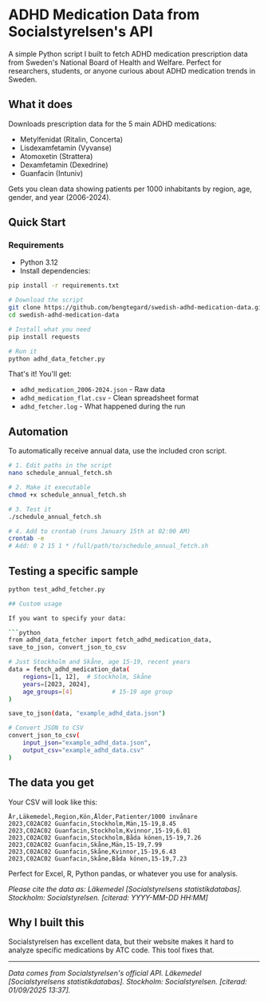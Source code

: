 # ADHD Medication Data from Socialstyrelsen's API

A simple Python script I built to fetch ADHD medication prescription data from Sweden's National Board of Health and Welfare. Perfect for researchers, students, or anyone curious about ADHD medication trends in Sweden.

## What it does

Downloads prescription data for the 5 main ADHD medications:
- Metylfenidat (Ritalin, Concerta)
- Lisdexamfetamin (Vyvanse) 
- Atomoxetin (Strattera)
- Dexamfetamin (Dexedrine)
- Guanfacin (Intuniv)

Gets you clean data showing patients per 1000 inhabitants by region, age, gender, and year (2006-2024).

## Quick Start

### Requirements
- Python 3.12
- Install dependencies:

```bash
pip install -r requirements.txt

# Download the script
git clone https://github.com/bengtegard/swedish-adhd-medication-data.git
cd swedish-adhd-medication-data

# Install what you need
pip install requests

# Run it
python adhd_data_fetcher.py
```

That's it! You'll get:
- `adhd_medication_2006-2024.json` - Raw data  
- `adhd_medication_flat.csv` - Clean spreadsheet format
- `adhd_fetcher.log` - What happened during the run

## Automation

To automatically receive annual data, use the included cron script.
```bash
# 1. Edit paths in the script
nano schedule_annual_fetch.sh

# 2. Make it executable
chmod +x schedule_annual_fetch.sh

# 3. Test it
./schedule_annual_fetch.sh

# 4. Add to crontab (runs January 15th at 02:00 AM)
crontab -e
# Add: 0 2 15 1 * /full/path/to/schedule_annual_fetch.sh
```

## Testing a specific sample

```bash
python test_adhd_fetcher.py

## Custom usage

If you want to specify your data:

```python
from adhd_data_fetcher import fetch_adhd_medication_data,
save_to_json, convert_json_to_csv

# Just Stockholm and Skåne, age 15-19, recent years
data = fetch_adhd_medication_data(
    regions=[1, 12],  # Stockholm, Skåne
    years=[2023, 2024],
    age_groups=[4]           # 15-19 age group
)

save_to_json(data, "example_adhd_data.json")

# Convert JSON to CSV
convert_json_to_csv(
    input_json="example_adhd_data.json",
    output_csv="example_adhd_data.csv"
)
```

## The data you get

Your CSV will look like this:
```csv
År,Läkemedel,Region,Kön,Ålder,Patienter/1000 invånare
2023,C02AC02 Guanfacin,Stockholm,Män,15-19,8.45
2023,C02AC02 Guanfacin,Stockholm,Kvinnor,15-19,6.01
2023,C02AC02 Guanfacin,Stockholm,Båda könen,15-19,7.26
2023,C02AC02 Guanfacin,Skåne,Män,15-19,7.99
2023,C02AC02 Guanfacin,Skåne,Kvinnor,15-19,6.43
2023,C02AC02 Guanfacin,Skåne,Båda könen,15-19,7.23
```

Perfect for Excel, R, Python pandas, or whatever you use for analysis.

*Please cite the data as: Läkemedel [Socialstyrelsens statistikdatabas]. Stockholm: Socialstyrelsen. [citerad: YYYY-MM-DD HH:MM]*
## Why I built this

Socialstyrelsen has excellent data, but their website makes it hard to analyze specific medications by ATC code. This tool fixes that.

---

*Data comes from Socialstyrelsen's official API. Läkemedel [Socialstyrelsens statistikdatabas]. Stockholm: Socialstyrelsen. [citerad: 01/09/2025 13:37].*
